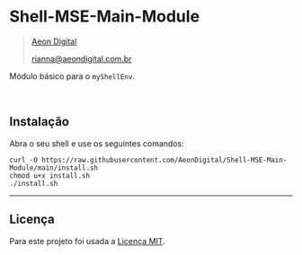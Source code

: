 Shell-MSE-Main-Module
======================

> [Aeon Digital](http://www.aeondigital.com.br)
>
> rianna@aeondigital.com.br



Módulo básico para o ``myShellEnv``.  

&nbsp;
&nbsp;


## Instalação

Abra o seu shell e use os seguintes comandos:  

``` shell
curl -O https://raw.githubusercontent.com/AeonDigital/Shell-MSE-Main-Module/main/install.sh
chmod u+x install.sh
./install.sh
```

________________________________________________________________________________________________________________________



## Licença

Para este projeto foi usada a [Licença MIT](LICENCE.md).
